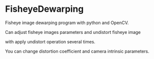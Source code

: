 # FisheyeDewarping

Fisheye image dewarping program with python and OpenCV.

Can adjust fisheye images parameters and undistort fisheye image

with apply undistort operation several times.

You can change distortion coefficient and camera intrinsic parameters.
